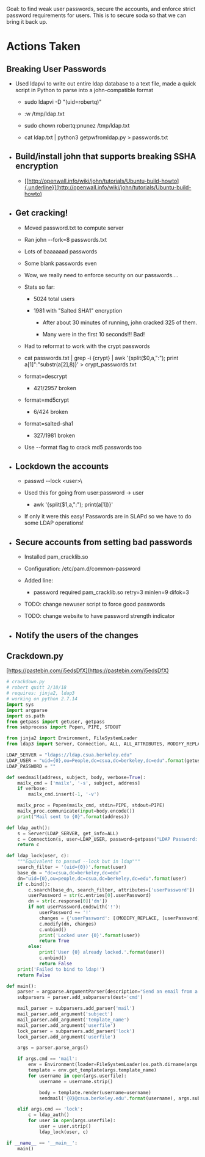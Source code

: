 Goal: to find weak user passwords, secure the accounts, and enforce
strict password requirements for users. This is to secure soda so that
we can bring it back up.

Actions Taken
=============

Breaking User Passwords
-----------------------

-   Used ldapvi to write out entire ldap database to a text file, made a
    quick script in Python to parse into a john-compatible format

    -   sudo ldapvi -D "(uid=robertq)"

    -   :w /tmp/ldap.txt

    -   sudo chown robertq:pnunez /tmp/ldap.txt

    -   cat ldap.txt \| python3 getpwfromldap.py \> passwords.txt

-   Build/install john that supports breaking SSHA encryption
    ---------------------------------------------------------

    -   [[http://openwall.info/wiki/john/tutorials/Ubuntu-build-howto]{.underline}](http://openwall.info/wiki/john/tutorials/Ubuntu-build-howto)

-   Get cracking!
    -------------

    -   Moved password.txt to compute server

    -   Ran john \--fork=8 passwords.txt

    -   Lots of baaaaaad passwords

    -   Some blank passwords even

    -   Wow, we really need to enforce security on our passwords\....

    -   Stats so far:

        -   5024 total users

        -   1981 with "Salted SHA1" encryption

            -   After about 30 minutes of running, john cracked 325 of
                them.

            -   Many were in the first 10 seconds!!! Bad!

    -   Had to reformat to work with the crypt passwords

    -   cat passwords.txt \| grep -i {crypt} \| awk
        \'{split(\$0,a,\":\"); print a\[1\]\":\"substr(a\[2\],8)}\' \>
        crypt\_passwords.txt

    -   format=descrypt

        -   421/2957 broken

    -   format=md5crypt

        -   6/424 broken

    -   format=salted-sha1

        -   327/1981 broken

    -   Use \--format flag to crack md5 passwords too

-   Lockdown the accounts
    ---------------------

    -   passwd \--lock \<user\>\\

    -   Used this for going from user:password -\> user

        -   awk \'{split(\$1,a,\":\"); print(a\[1\])}\'

    -   If only it were this easy! Passwords are in SLAPd so we have to
        do some LDAP operations!

-   Secure accounts from setting bad passwords
    ------------------------------------------

    -   Installed pam\_cracklib.so

    -   Configuration: /etc/pam.d/common-password

    -   Added line:

        -   password required pam\_cracklib.so retry=3 minlen=9 difok=3

    -   TODO: change newuser script to force good passwords

    -   TODO: change website to have password strength indicator

-   Notify the users of the changes
    -------------------------------

Crackdown.py
------------

[https://pastebin.com/i5edsDfX](https://pastebin.com/i5edsDfX)
```python
# crackdown.py
# robert quitt 2/18/18
# requires: jinja2, ldap3
# working on python 2.7.14
import sys
import argparse
import os.path
from getpass import getuser, getpass
from subprocess import Popen, PIPE, STDOUT

from jinja2 import Environment, FileSystemLoader
from ldap3 import Server, Connection, ALL, ALL_ATTRIBUTES, MODIFY_REPLACE

LDAP_SERVER = "ldaps://ldap.csua.berkeley.edu"
LDAP_USER = "uid={0},ou=People,dc=csua,dc=berkeley,dc=edu".format(getuser())
LDAP_PASSWORD = ""

def sendmail(address, subject, body, verbose=True):
    mailx_cmd = ['mailx', '-s', subject, address]
    if verbose:
        mailx_cmd.insert(-1, '-v')

    mailx_proc = Popen(mailx_cmd, stdin=PIPE, stdout=PIPE)
    mailx_proc.communicate(input=body.encode())
    print("Mail sent to {0}".format(address))

def ldap_auth():
    s = Server(LDAP_SERVER, get_info=ALL)
    c = Connection(s, user=LDAP_USER, password=getpass("LDAP Password: "))
    return c

def ldap_lock(user, c):
    """Equivalent to passwd --lock but in ldap"""
    search_filter = '(uid={0})'.format(user)
    base_dn = "dc=csua,dc=berkeley,dc=edu"
    dn="uid={0},ou=people,dc=csua,dc=berkeley,dc=edu".format(user)
    if c.bind():
        c.search(base_dn, search_filter, attributes=['userPassword'])
        userPassword = str(c.entries[0].userPassword)
        dn = str(c.response[0]['dn'])
        if not userPassword.endswith('!'):
            userPassword += '!'
            changes = {'userPassword': [(MODIFY_REPLACE, [userPassword])]}
            c.modify(dn, changes)
            c.unbind()
            print('Locked user {0}'.format(user))
            return True
        else:
            print('User {0} already locked.'.format(user))
            c.unbind()
            return False
    print('Failed to bind to ldap!')
    return False

def main():
    parser = argparse.ArgumentParser(description="Send an email from a template")
    subparsers = parser.add_subparsers(dest='cmd')

    mail_parser = subparsers.add_parser('mail')
    mail_parser.add_argument('subject')
    mail_parser.add_argument('template_name')
    mail_parser.add_argument('userfile')
    lock_parser = subparsers.add_parser('lock')
    lock_parser.add_argument('userfile')

    args = parser.parse_args()

    if args.cmd == 'mail':
        env = Environment(loader=FileSystemLoader(os.path.dirname(args.template_name)))
        template = env.get_template(args.template_name)
        for username in open(args.userfile):
            username = username.strip()

            body = template.render(username=username)
            sendmail('{0}@csua.berkeley.edu'.format(username), args.subject, body)

    elif args.cmd == 'lock':
        c = ldap_auth()
        for user in open(args.userfile):
            user = user.strip()
            ldap_lock(user, c)

if __name__ == '__main__':
    main()
```
